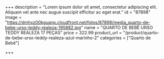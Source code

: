 +++
description = "Lorem ipsum dolor sit amet, consectetur adipiscing elit. Aliquam vel ante nec augue suscipit efficitur ac eget erat."
id = "87898"
image = "https://dmhxz00kguanp.cloudfront.net/fotos/87898/media_quarto-de-bebe-urso-teddy-realeza-195882.jpg"
name = "QUARTO DE BEBÊ URSO TEDDY REALEZA 17 PEÇAS"
price = 322.99
product_url = "/product/quarto-de-bebe-urso-teddy-realeza-azul-marinho-2"
categories = ["Quarto de Bebê"]

+++
